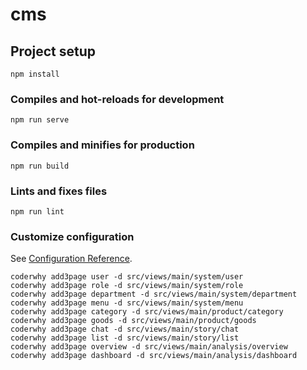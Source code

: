 # cms

## Project setup

```
npm install
```

### Compiles and hot-reloads for development

```
npm run serve
```

### Compiles and minifies for production

```
npm run build
```

### Lints and fixes files

```
npm run lint
```

### Customize configuration

See [Configuration Reference](https://cli.vuejs.org/config/).

```
coderwhy add3page user -d src/views/main/system/user
coderwhy add3page role -d src/views/main/system/role
coderwhy add3page department -d src/views/main/system/department
coderwhy add3page menu -d src/views/main/system/menu
coderwhy add3page category -d src/views/main/product/category
coderwhy add3page goods -d src/views/main/product/goods
coderwhy add3page chat -d src/views/main/story/chat
coderwhy add3page list -d src/views/main/story/list
coderwhy add3page overview -d src/views/main/analysis/overview
coderwhy add3page dashboard -d src/views/main/analysis/dashboard
```
